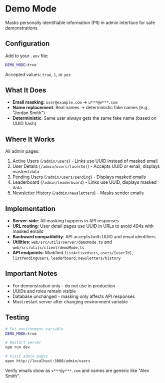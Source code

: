 # Demo Mode

Masks personally identifiable information (PII) in admin interface for safe demonstrations.

## Configuration

Add to your `.env` file:

```bash
DEMO_MODE=true
```

Accepted values: `true`, `1`, or `yes`

## What It Does

- **Email masking**: `user@example.com` → `u***@e***.com`
- **Name replacement**: Real names → deterministic fake names (e.g., "Jordan Smith")
- **Deterministic**: Same user always gets the same fake name (based on UUID hash)

## Where It Works

All admin pages:

1. Active Users (`/admin/users`) - Links use UUID instead of masked email
2. User Details (`/admin/users/[userId]`) - Accepts UUID or email, displays masked data
3. Pending Users (`/admin/users/pending`) - Displays masked emails
4. Leaderboard (`/admin/leaderboard`) - Links use UUID, displays masked data
5. Newsletter History (`/admin/newsletters`) - Masks sender emails

## Implementation

- **Server-side**: All masking happens in API responses
- **URL routing**: User detail pages use UUID in URLs to avoid 404s with masked emails
- **Backward compatibility**: API accepts both UUID and email identifiers
- **Utilities**: `web/src/utils/server/demoMode.ts` and `web/src/utils/client/demoMode.ts`
- **API endpoints**: Modified `listActiveUsers`, `users/[userId]`, `listPendingUsers`, `leaderboard`,
  `newsletters/history`

## Important Notes

- For demonstration only - do not use in production
- UUIDs and roles remain visible
- Database unchanged - masking only affects API responses
- Must restart server after changing environment variable

## Testing

```bash
# Set environment variable
DEMO_MODE=true

# Restart server
npm run dev

# Visit admin pages
open http://localhost:3000/admin/users
```

Verify emails show as `x***@y***.com` and names are generic like "Alex Smith".

